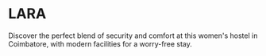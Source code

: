 # LARA
Discover the perfect blend of security and comfort at this women's hostel in Coimbatore, with modern facilities for a worry-free stay.
